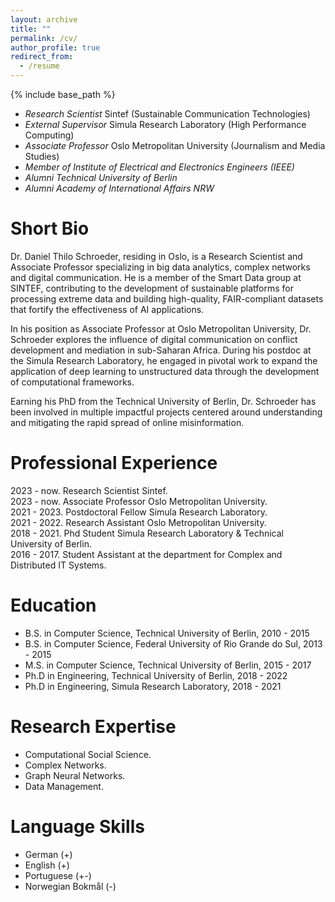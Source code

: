 ```yaml
---
layout: archive
title: ""
permalink: /cv/
author_profile: true
redirect_from:
  - /resume
---
```


{% include base_path %}

* _Research Scientist_ Sintef (Sustainable Communication Technologies)
* _External Supervisor_ Simula Research Laboratory (High Performance Computing)
* _Associate Professor_ Oslo Metropolitan University (Journalism and Media Studies)
* _Member of Institute of Electrical and Electronics Engineers (IEEE)_
* _Alumni Technical University of Berlin_
* _Alumni Academy of International Affairs NRW_

Short Bio
======
Dr. Daniel Thilo Schroeder, residing in Oslo, is a Research Scientist and Associate Professor specializing in big data analytics, complex networks and digital communication. He is a member of the Smart Data group at SINTEF, contributing to the development of sustainable platforms for processing extreme data and building high-quality, FAIR-compliant datasets that fortify the effectiveness of AI applications.

In his position as Associate Professor at Oslo Metropolitan University, Dr. Schroeder explores the influence of digital communication on conflict development and mediation in sub-Saharan Africa. During his postdoc at the Simula Research Laboratory, he engaged in pivotal work to expand the application of deep learning to unstructured data through the development of computational frameworks.

Earning his PhD from the Technical University of Berlin, Dr. Schroeder has been involved in multiple impactful projects centered around understanding and mitigating the rapid spread of online misinformation.


Professional Experience
======
2023 - now\.  Research Scientist Sintef. <br />
2023 - now\.  Associate Professor Oslo Metropolitan University. <br />
2021 - 2023\. Postdoctoral Fellow Simula Research Laboratory. <br />
2021 - 2022\. Research Assistant Oslo Metropolitan University. <br />
2018 - 2021\. Phd Student Simula Research Laboratory & Technical University of Berlin. <br />
2016 - 2017\. Student Assistant at the department for Complex and Distributed IT Systems. <br />

Education
======
* B.S. in Computer Science, Technical University of Berlin, 2010 - 2015
* B.S. in Computer Science, Federal University of Rio Grande do Sul, 2013 - 2015
* M.S. in Computer Science, Technical University of Berlin, 2015 - 2017
* Ph.D in Engineering, Technical University of Berlin, 2018 - 2022
* Ph.D in Engineering, Simula Research Laboratory, 2018 - 2021

Research Expertise
======
* Computational Social Science.
* Complex Networks.
* Graph Neural Networks.
* Data Management.

Language Skills
======
* German (+)
* English (+)
* Portuguese (+-)
* Norwegian Bokmål (-)
